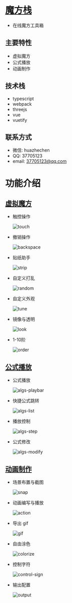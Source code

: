 # [魔方栈](https://huazhechen.gitee.io/cuber)

- 在线魔方工具箱

## 主要特性
- 虚拟魔方
- 公式播放
- 动画制作

## 技术栈
- typescript
- webpack
- threejs
- vue
- vuetify

## 联系方式

- 微信: huazhechen
- QQ: 37705123
- email: 37705123@qq.com

# 功能介绍

## [虚拟魔方](https://huazhechen.gitee.io/cuber)

- 触控操作

  ![touch](https://gitee.com/huazhechen/cuber/raw/master/screenshot/touch.gif)

- 撤销操作

  ![backspace](https://gitee.com/huazhechen/cuber/raw/master/screenshot/backspace.gif)

- 贴纸助手

  ![strip](https://gitee.com/huazhechen/cuber/raw/master/screenshot/strip.gif)

- 自定义打乱

  ![random](https://gitee.com/huazhechen/cuber/raw/master/screenshot/random.gif)

- 自定义外观

  ![tune](https://gitee.com/huazhechen/cuber/raw/master/screenshot/tune.gif)


- 镜像与透明

  ![look](https://gitee.com/huazhechen/cuber/raw/master/screenshot/look.gif)


- 1-10阶

  ![order](https://gitee.com/huazhechen/cuber/raw/master/screenshot/order.gif)

## [公式播放](https://huazhechen.gitee.io/cuber/?mode=algs)

- 公式播放

  ![algs-playbar](https://gitee.com/huazhechen/cuber/raw/master/screenshot/algs-playbar.gif)

* 快捷公式跳转

  ![algs-list](https://gitee.com/huazhechen/cuber/raw/master/screenshot/algs-list.gif)

- 播放控制

  ![algs-step](https://gitee.com/huazhechen/cuber/raw/master/screenshot/algs-step.gif)

* 公式修改

  ![algs-modify](https://gitee.com/huazhechen/cuber/raw/master/screenshot/algs-modify.gif)

## [动画制作](https://huazhechen.gitee.io/cuber?mode=director)

- 场景布置与截图

  ![snap](https://gitee.com/huazhechen/cuber/raw/master/screenshot/snap.gif)

- 动画编写与播放

  ![action](https://gitee.com/huazhechen/cuber/raw/master/screenshot/action.gif)

- 导出 gif

  ![gif](https://gitee.com/huazhechen/cuber/raw/master/screenshot/gif.gif)

- 自由涂色

  ![colorize](https://gitee.com/huazhechen/cuber/raw/master/screenshot/colorize.gif)

- 控制字符

  ![control-sign](https://gitee.com/huazhechen/cuber/raw/master/screenshot/control-sign.gif)

- 输出配置

  ![output](https://gitee.com/huazhechen/cuber/raw/master/screenshot/output.gif)
